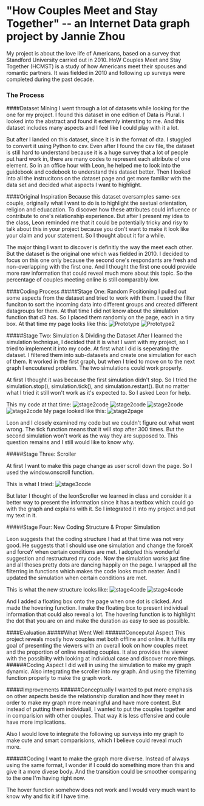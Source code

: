 # "How Couples Meet and Stay Together" -- an Internet Data graph project by Jannie Zhou
My project is about the love life of Americans, based on a survey that Standford University carried out in 2010. HoW Couples Meet and Stay Together (HCMST) is a study of how Americans meet their spouses and romantic partners. It was fielded in 2010 and following up surveys were completed during the past decade.

### The Process
####Dataset Mining
I went through a lot of datasets while looking for the one for my project. I found this dataset in one edition of Data is Plural. I looked into the abstract and found it extermly intersting to me. And this dataset includes many aspects and I feel like I could play with it a lot.

But after I landed on this dataset, since it is in the format of dta. I stuggled to convert it using Python to csv. Even after I found the csv file, the dataset is still hard to understand because it is a huge survey that a lot of people put hard work in, there are many codes to represent each attribute of one element. So in an office hour with Leon, he helped me to look into the guidebook and codebook to understand this dataset better. Then I looked into all the instrucitons on the dataset page and get more familiar with the data set and decided what aspects I want to highlight.


####Original Inspiration
Because this dataset oversamples same-sex couple, originally what I want to do is to highlight the sextual orientation, religion and eduacation. To discover how these attributes could influence or contribute to one's relationship experience. But after I present my idea to the class, Leon reminded me that it could be potentially tricky and risy to talk about this in your project because you don't want to make it look like your claim and your statement. So I thought about it for a while.

The major thing I want to discover is definitly the way the meet each other. But the dataset is the original one which was fielded in 2010. I decided to focus on this one only because the second one's respondants are fresh and non-overlapping with the first one. And I thought the first one could provide more raw information that could reveal much more about this topic. So the percentage of couples meeting online is still comparably low.


####Coding Process
#####Stage One: Random Positioning
I pulled out some aspects from the dataset and tried to work with them. I used the filter funciton to sort the incoming data into different groups and created different datagroups for them. At that time I did not know about the simulation function that d3 has. So I placed them randomly on the page, each in a tiny box. At that time my page looks like this:
![Prototype](/pics/stage1.png)
![Prototype2](/pics/stage1-.png)

#####Stage Two: Simulation & Dividing the Dataset
After I learned the simulation technique, I decided that it is what I want with my project, so I tried to implement it into my code. At first what I did is seperating the dataset. I filtered them into sub-datasets and create one simulation for each of them. It worked in the first graph, but when I tried to move on to the next graph I encoutered problem. The two simulations could work properly.

At first I thought it was because the first simulation didn't stop. So I tried the simulation.stop(), simulation.tick(), and simulation.restart(). But no matter what I tried it still won't work as it's expected to. So I asked Leon for help.

This my code at that time:
![stage2code](/pics/stage2.png)
![stage2code](/pics/stage2..png)
![stage2code](/pics/stage2...png)
![stage2code](/pics/stage2.....png)
My page looked like this:
![stage2page](/pics/stage2....png)


Leon and I closely examined my code but we couldn't figure out what went wrong. The tick function means that it will stop after 300 times. But the second simulation won't work as the way they are supposed to. This question remains and I still would like to know why.


#####Stage Three: Scroller

At first I want to make this page change as user scroll down the page. So I used the window.onscroll function.

This is what I tried:
![stage3code](/pics/stage3.png)

But later I thought of the leonScroller we learned in class and consider it a better way to present the information since it has a textbox which could go with the graph and explains with it. So I integrated it into my project and put my text in it.


#####Stage Four: New Coding Structure & Proper Simulation

Leon suggests that the coding structure I had at that time was not very good. He suggests that I should use one simulation and change the forceX and forceY when certain conditions are met. I adopted this wonderful suggestion and restructured my code. Now the simulation works just fine and all thoses pretty dots are dancing happily on the page. I wrapped all the filterring in functions which makes the code looks much neater. And I updated the simulation when certain conditions are met.


This is what the new structure looks like:
![stage4code](/pics/stage4.png)
![stage4code](/pics/stage4..png)

And I added a floating box onto the page when one dot is clicked. And made the hovering function. I make the floating box to present individual information that could also reveal a lot. The hovering function is to highlight the dot that you are on and make the duration as easy to see as possible.


####Evaluation
#####What Went Well
######Conceputal Aspect
This project reveals mostly how couples met both offline and online. It fulfills my goal of presenting the viewers with an overall look on how couples meet and the proportion of online meeting couples. It also provides the viewer with the possibilty with looking at individual case and discover more things.
######Coding Aspect
I did well in using the simulation to make my graph dynamic. Also integrating the scroller into my graph. And using the filterring function properly to make the graph work.

#####Improvements
######Conceptually
I wanted to put more emphasis on other aspects beside the relationship duration and how they meet in order to make my graph more meaningful and have more context. But instead of putting them individuall, I wanted to put the couples together and in comparision with other couples. That way it is less offensive and coule have more implications.

Also I would love to integrate the following up surveys into my graph to make cute and smart comparisions, which I believe could reveal much more.

######Coding
I want to make the graph more diverse. Instead of always using the same format, I wonder if I could do something more than this and give it a more divese body. And the transition could be smoother comparing to the one I'm having right now.

The hover function somehow does not work and I would very much want to know why and fix it if I have time.

